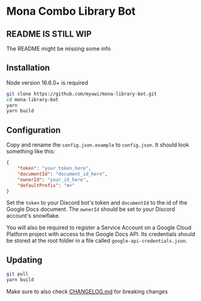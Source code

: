 # Mona Combo Library Bot

## README IS STILL WIP

The README might be missing some info

## Installation

Node version 16.6.0+ is required

```sh
git clone https://github.com/myuwi/mona-library-bot.git
cd mona-library-bot
yarn
yarn build
```

## Configuration

Copy and rename the `config.json.example` to `config.json`. It should look something like this:

```json
{
    "token": "your_token_here",
    "documentId": "document_id_here",
    "ownerId": "your_id_here",
    "defaultPrefix": "m+"
}
```

Set the `token` to your Discord bot's token and `documentId` to the id of the Google Docs document. The `ownerId` should be set to your Discord account's snowflake.

You will also be required to register a Service Account on a Google Cloud Platform project with access to the Google Docs API. Its credentials should be stored at the root folder in a file called `google-api-credentials.json`.

## Updating

```sh
git pull
yarn build
```

Make sure to also check [CHANGELOG.md](CHANGELOG.md) for breaking changes
